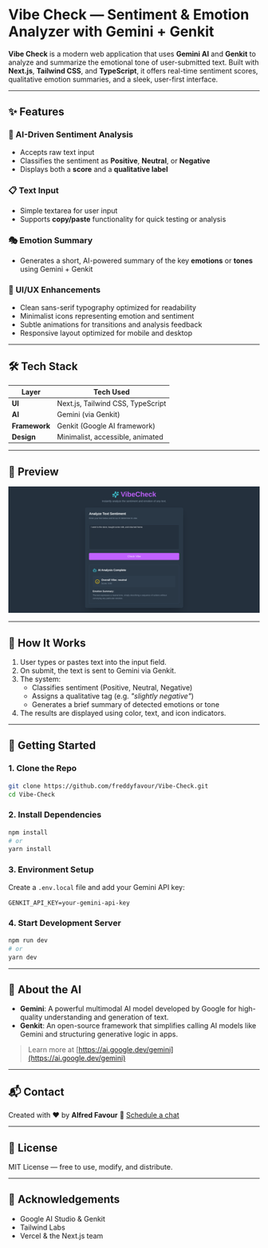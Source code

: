 # Vibe Check — Sentiment & Emotion Analyzer with Gemini + Genkit

**Vibe Check** is a modern web application that uses **Gemini AI** and **Genkit** to analyze and summarize the emotional tone of user-submitted text. Built with **Next.js**, **Tailwind CSS**, and **TypeScript**, it offers real-time sentiment scores, qualitative emotion summaries, and a sleek, user-first interface.

---

## ✨ Features

### 🧠 AI-Driven Sentiment Analysis
- Accepts raw text input
- Classifies the sentiment as **Positive**, **Neutral**, or **Negative**
- Displays both a **score** and a **qualitative label** 

### 📋 Text Input
- Simple textarea for user input
- Supports **copy/paste** functionality for quick testing or analysis

### 🎭 Emotion Summary
- Generates a short, AI-powered summary of the key **emotions** or **tones** using Gemini + Genkit

### 🎨 UI/UX Enhancements
- Clean sans-serif typography optimized for readability
- Minimalist icons representing emotion and sentiment
- Subtle animations for transitions and analysis feedback
- Responsive layout optimized for mobile and desktop

---

## 🛠️ Tech Stack

| Layer       | Tech Used                  |
|-------------|----------------------------|
| **UI**      | Next.js, Tailwind CSS, TypeScript |
| **AI**      | Gemini (via Genkit)        |
| **Framework** | Genkit (Google AI framework) |
| **Design**  | Minimalist, accessible, animated |

---

## 📸 Preview
![Preview](https://github.com/freddyfavour/Vibe-Check/blob/master/preview.png?raw=true)

---

## 🧪 How It Works

1. User types or pastes text into the input field.
2. On submit, the text is sent to Gemini via Genkit.
3. The system:
   - Classifies sentiment (Positive, Neutral, Negative)
   - Assigns a qualitative tag (e.g. _"slightly negative"_)
   - Generates a brief summary of detected emotions or tone
4. The results are displayed using color, text, and icon indicators.

---

## 🧰 Getting Started

### 1. Clone the Repo

```bash
git clone https://github.com/freddyfavour/Vibe-Check.git
cd Vibe-Check
````

### 2. Install Dependencies

```bash
npm install
# or
yarn install
```

### 3. Environment Setup

Create a `.env.local` file and add your Gemini API key:

```env
GENKIT_API_KEY=your-gemini-api-key
```

### 4. Start Development Server

```bash
npm run dev
# or
yarn dev
```

---

## 🧠 About the AI

* **Gemini**: A powerful multimodal AI model developed by Google for high-quality understanding and generation of text.
* **Genkit**: An open-source framework that simplifies calling AI models like Gemini and structuring generative logic in apps.

> Learn more at [https://ai.google.dev/gemini](https://ai.google.dev/gemini)

---

## 📬 Contact

Created with ❤️ by **Alfred Favour**
📅 [Schedule a chat](https://calendly.com/alfredfavour76/project-discussion)

---

## 📝 License

MIT License — free to use, modify, and distribute.

---

## 🙌 Acknowledgements

* Google AI Studio & Genkit
* Tailwind Labs
* Vercel & the Next.js team
